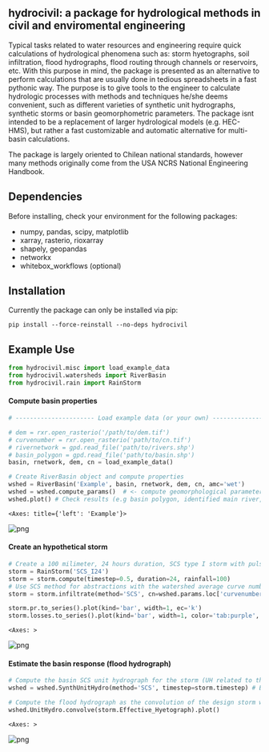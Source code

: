 ## hydrocivil: a package for hydrological methods in civil and enviromental engineering

Typical tasks related to water resources and engineering require quick calculations of hydrological phenomena such as: storm hyetographs, soil infiltration, flood hydrographs, flood routing through channels or reservoirs, etc. With this purpose in mind, the package is presented as an alternative to perform calculations that are usually done in tedious spreadsheets in a fast pythonic way. The purpose is to give tools to the engineer to calculate hydrologic processes with methods and techniques he/she deems convenient, such as different varieties of synthetic unit hydrographs, synthetic storms or basin geomorphometric parameters. The package isnt intended to be a replacement of larger hydrological models (e.g. HEC-HMS), but rather a fast customizable and automatic alternative for multi-basin calculations.

The package is largely oriented to Chilean national standards, however many methods originally come from the USA NCRS National Engineering Handbook.

## Dependencies

Before installing, check your environment for the following packages:

* numpy, pandas, scipy, matplotlib
* xarray, rasterio, rioxarray
* shapely, geopandas
* networkx
* whitebox_workflows (optional)

## Installation

Currently the package can only be installed via pip:

```shell
pip install --force-reinstall --no-deps hydrocivil
```

## Example Use

```python
from hydrocivil.misc import load_example_data
from hydrocivil.watersheds import RiverBasin
from hydrocivil.rain import RainStorm
```

#### Compute basin properties

```python
# ---------------------- Load example data (or your own) --------------------- #

# dem = rxr.open_rasterio('/path/to/dem.tif')
# curvenumber = rxr.open_rasterio('path/to/cn.tif')
# rivernetwork = gpd.read_file('path/to/rivers.shp')
# basin_polygon = gpd.read_file('path/to/basin.shp')
basin, rnetwork, dem, cn = load_example_data()

# Create RiverBasin object and compute properties
wshed = RiverBasin('Example', basin, rnetwork, dem, cn, amc='wet')
wshed = wshed.compute_params()  # <- compute geomorphological parameters (SI units)
wshed.plot() # Check results (e.g basin polygon, identified main river, etc)
```

    <Axes: title={'left': 'Example'}>

 ![png](image/wshed_plot_outputexample.png)

#### Create an hypothetical storm

```python
# Create a 100 milimeter, 24 hours duration, SCS type I storm with pulses every 30 minutes
storm = RainStorm('SCS_I24')
storm = storm.compute(timestep=0.5, duration=24, rainfall=100)
# Use SCS method for abstractions with the watershed average curve number
storm = storm.infiltrate(method='SCS', cn=wshed.params.loc['curvenumber'].item())

storm.pr.to_series().plot(kind='bar', width=1, ec='k')
storm.losses.to_series().plot(kind='bar', width=1, color='tab:purple', ec='k')
```

    <Axes: >

![png](image/example_storm.png)

#### Estimate the basin response (flood hydrograph)

```python
# Compute the basin SCS unit hydrograph for the storm (UH related to the storm timestep)
wshed = wshed.SynthUnitHydro(method='SCS', timestep=storm.timestep) # By default this uses the 484 SCS unit hydrograph. 

# Compute the flood hydrograph as the convolution of the design storm with the unit hydrograph
wshed.UnitHydro.convolve(storm.Effective_Hyetograph).plot()
```

    <Axes: >

![png](image/example_hydrograph.png)
